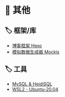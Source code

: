 # 📒 其他

## 🏷️ 框架/库

- [博客框架 Hexo](/other/library/hexo.md)
- [模拟数据生成器 Mockjs](/other/library/mockjs.md)

## 🏷️ 工具

- [MySQL & HeidiSQL](/other/tool/mysql.md)
- [WSL2 - Ubuntu-20.04](/other/tool/wsl2.md)
